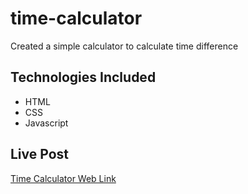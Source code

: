 # time-calculator

Created a simple calculator to calculate time difference 

## Technologies Included
* HTML
* CSS
* Javascript

## Live Post
[Time Calculator Web Link](https://nainsworth.github.io/time-calculator/)
